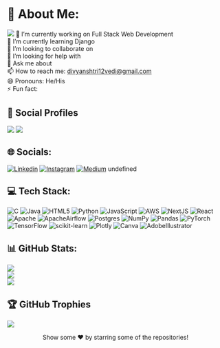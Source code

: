 # 💫 About Me:
[![](https://komarev.com/ghpvc/?username=divyansh&color=009688&style=for-the-badge&label=Profile+Views)](https://abhishekkandel45.github.io/Githubprofiler/)
🔭 I’m currently working on Full Stack Web Development<br>🌱 I’m currently learning Django<br>👯 I’m looking to collaborate on <br>🤔 I’m looking for help with <br>💬 Ask me about <br>📫 How to reach me: divyanshtri12vedi@gmail.com<br>😄 Pronouns: He/His<br>⚡ Fun fact: 


## 👨 Social Profiles
![](https://img.shields.io/github/followers/divyansh?color=%23009688&label=Follow&style=for-the-badge)  ![](https://img.shields.io/github/stars/divyansh?affiliations=OWNER%2CCOLLABORATOR&color=%23009688&label=Stars&style=for-the-badge)  
## 🌐 Socials:
[![Linkedin](https://img.shields.io/badge/LinkedIn-%230077B5.svg?logo=linkedin&logoColor=white)](https://linkedin.com/in/divyansh-trivedi2612) [![Instagram](https://img.shields.io/badge/Instagram-%23E4405F.svg?logo=Instagram&logoColor=white)](https://instagram.com/divxyansh) [![Medium](https://img.shields.io/badge/Medium-12100E?logo=medium&logoColor=white)](https://medium.com/@divyanshtri12vedi) undefined

## 💻 Tech Stack:
![C](https://img.shields.io/badge/c-%2300599C.svg?style=for-the-badge&logo=c&logoColor=white)   ![Java](https://img.shields.io/badge/java-%23ED8B00.svg?style=for-the-badge&logo=java&logoColor=white)   ![HTML5](https://img.shields.io/badge/html5-%23E34F26.svg?style=for-the-badge&logo=html5&logoColor=white)   ![Python](https://img.shields.io/badge/python-3670A0?style=for-the-badge&logo=python&logoColor=ffdd54)   ![JavaScript](https://img.shields.io/badge/javascript-%23323330.svg?style=for-the-badge&logo=javascript&logoColor=%23F7DF1E)   ![AWS](https://img.shields.io/badge/AWS-%23FF9900.svg?style=for-the-badge&logo=amazon-aws&logoColor=white)   ![NextJS](https://img.shields.io/badge/Next-black?style=for-the-badge&logo=next.js&logoColor=white)   ![React](https://img.shields.io/badge/react-%2320232a.svg?style=for-the-badge&logo=react&logoColor=%2361DAFB)   ![Apache](https://img.shields.io/badge/apache-%23D42029.svg?style=for-the-badge&logo=apache&logoColor=white)   ![ApacheAirflow](https://img.shields.io/badge/Apache%20Airflow-017CEE?style=for-the-badge&logo=Apache%20Airflow&logoColor=white)   ![Postgres](https://img.shields.io/badge/postgres-%23316192.svg?style=for-the-badge&logo=postgresql&logoColor=white)   ![NumPy](https://img.shields.io/badge/numpy-%23013243.svg?style=for-the-badge&logo=numpy&logoColor=white)   ![Pandas](https://img.shields.io/badge/pandas-%23150458.svg?style=for-the-badge&logo=pandas&logoColor=white)   ![PyTorch](https://img.shields.io/badge/PyTorch-%23EE4C2C.svg?style=for-the-badge&logo=PyTorch&logoColor=white)   ![TensorFlow](https://img.shields.io/badge/TensorFlow-%23FF6F00.svg?style=for-the-badge&logo=TensorFlow&logoColor=white)   ![scikit-learn](https://img.shields.io/badge/scikit--learn-%23F7931E.svg?style=for-the-badge&logo=scikit-learn&logoColor=white)   ![Plotly](https://img.shields.io/badge/Plotly-%233F4F75.svg?style=for-the-badge&logo=plotly&logoColor=white)   ![Canva](https://img.shields.io/badge/Canva-%2300C4CC.svg?style=for-the-badge&logo=Canva&logoColor=white)   ![AdobeIllustrator](https://img.shields.io/badge/adobeillustrator-%23FF9A00.svg?style=for-the-badge&logo=adobeillustrator&logoColor=white)   
## 📊 GitHub Stats:
![](https://github-readme-stats.vercel.app/api?username=divyansh&theme=merko&hide_border=false&include_all_commits=true&count_private=true)<br/>
![](https://github-readme-streak-stats.herokuapp.com/?user=divyansh&theme=merko&hide_border=false)<br/>
![](https://github-readme-stats.vercel.app/api/top-langs/?username=divyansh&theme=merko&hide_border=false&include_all_commits=true&count_private=true&layout=compact)<br/>

## 🏆 GitHub Trophies
![](https://github-profile-trophy.vercel.app/?username=divyansh&theme=discord&no-bg=true&no-frame=false&margin-h=0&margin-w=5)


<div align="center">Show some ❤️ by starring some of the repositories!</div>

